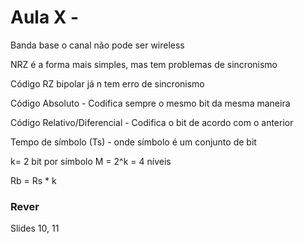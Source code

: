 # Aula X - 

Banda base o canal não pode ser wireless

NRZ é a forma mais simples, mas tem problemas de sincronismo

Código RZ bipolar já n tem erro de sincronismo

Código Absoluto - Codifica sempre o mesmo bit da mesma maneira

Código Relativo/Diferencial - Codifica o bit de acordo com o anterior

Tempo de símbolo (Ts) - onde símbolo é um conjunto de bit

k= 2 bit por símbolo
M = 2^k = 4 níveis

Rb = Rs * k

### Rever
Slides 10, 11
